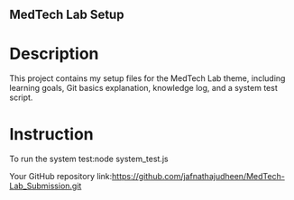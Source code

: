 ## MedTech Lab Setup

# Description
This project contains my setup files for the MedTech Lab theme, including learning goals, Git basics explanation, knowledge log, and a system test script.

# Instruction
To run the system test:node system_test.js

Your GitHub repository link:https://github.com/jafnathajudheen/MedTech-Lab_Submission.git